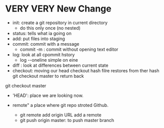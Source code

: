 # VERY VERY New Change

- init: create a git repository in current directory
	- do this only once (no nested)
- status: tells what ia going on
- add: put files into staging
- commit: commit with a message
	- commit -m : commit without opening text editor
- log: look at all cpommit hstory
	- log --oneline simple on eine
- diff : look at differences between current state
- checkout: moving our head
  checkout hash filre restores from ther hash
  git checkout master to return back

git checkout master
- 'HEAD': place we are looking now.

- remote" a place where git repo stroted Github.
	- git remote add origin URL add a remote
	- git push origin master: to push master branch
